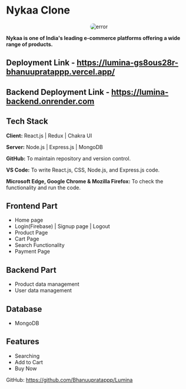 # Nykaa Clone

<div style="display: flex; justify-content: center; align-items: center;">
  <img style="border-radius: 10px" src="https://cdn.iconscout.com/icon/free/png-256/free-nykaa-3384872-2822953.png?f=webp&w=256" alt="error">
</div>


**Nykaa is one of India's leading e-commerce platforms offering a wide range of products.**


## Deployment Link - https://lumina-gs8ous28r-bhanuupratappp.vercel.app/
## Backend Deployment Link - https://lumina-backend.onrender.com

## Tech Stack

**Client:** React.js | Redux | Chakra UI 

**Server:** Node.js | Express.js | MongoDB  

**GitHub:** To maintain repository and version control.

**VS Code:** To write React.js, CSS, Node.js, and Express.js code.

**Microsoft Edge, Google Chrome & Mozilla Firefox:** To check the functionality and run the code.

## Frontend Part

- Home page
- Login(Firebase) | Signup page | Logout
- Product Page
- Cart Page 
- Search Functionality
- Payment Page
  

## Backend Part
- Product data management
- User data management


## Database  
 - MongoDB

## Features 
 -  Searching 
 -  Add to Cart
 -  Buy Now
 


 GitHub: https://github.com/Bhanuupratappp/Lumina

<br>

